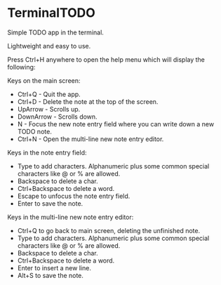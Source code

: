 # TerminalTODO

Simple TODO app in the terminal.

Lightweight and easy to use.

Press Ctrl+H anywhere to open the help menu which will display the following:

Keys on the main screen:
- Ctrl+Q - Quit the app.
- Ctrl+D - Delete the note at the top of the screen.
- UpArrow - Scrolls up.
- DownArrow - Scrolls down.
- N - Focus the new note entry field where you can write down a new TODO note.
- Ctrl+N - Open the multi-line new note entry editor.

Keys in the note entry field:
- Type to add characters. Alphanumeric plus some common special characters like @ or % are allowed.
- Backspace to delete a char.
- Ctrl+Backspace to delete a word.
- Escape to unfocus the note entry field.
- Enter to save the note.

Keys in the multi-line new note entry editor:
- Ctrl+Q to go back to main screen, deleting the unfinished note.
- Type to add characters. Alphanumeric plus some common special characters like @ or % are allowed.
- Backspace to delete a char.
- Ctrl+Backspace to delete a word.
- Enter to insert a new line.
- Alt+S to save the note.
